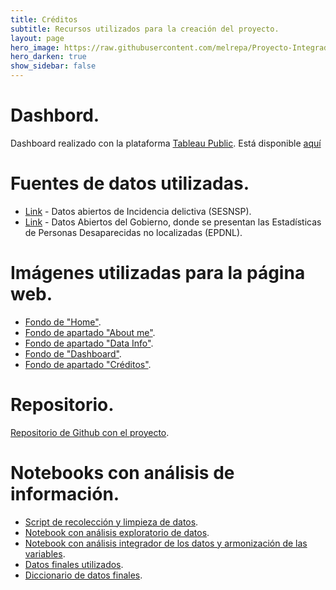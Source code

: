 ```yaml
---
title: Créditos
subtitle: Recursos utilizados para la creación del proyecto.
layout: page
hero_image: https://raw.githubusercontent.com/melrepa/Proyecto-Integrador-Ing-Car/main/docs/imagenes/01-1.png
hero_darken: true
show_sidebar: false
---
```


# Dashbord.

Dashboard realizado con la plataforma [Tableau Public](https://public.tableau.com/app/discover). Está disponible [aquí](https://public.tableau.com/views/Feminicidios_desaparecidas/Dashboard1?:language=en-US&:display_count=n&:origin=viz_share_link)

# Fuentes de datos utilizadas.

* [Link](https://www.gob.mx/sesnsp/acciones-y-programas/datos-abiertos-de-incidencia-delictiva) -  Datos abiertos de Incidencia delictiva (SESNSP).
* [Link](https://datos.gob.mx/busca/dataset/estadistica-de-personas-desaparecidas-no-localizadas/resource/a42be713-6cc3-4339-88c3-0e70d1089baa?inner_span=True) -  Datos Abiertos del Gobierno, donde se presentan las Estadísticas de Personas Desaparecidas no localizadas (EPDNL).

# Imágenes utilizadas para la página web.

* [Fondo de "Home"](https://raw.githubusercontent.com/melrepa/Proyecto-Integrador-Ing-Car/main/docs/imagenes/feminicidios-1068x712.png).
* [Fondo de apartado "About me"](https://raw.githubusercontent.com/melrepa/Proyecto-Integrador-Ing-Car/main/docs/imagenes/1560213295401.png).
* [Fondo de apartado "Data Info"](https://raw.githubusercontent.com/melrepa/Proyecto-Integrador-Ing-Car/main/docs/imagenes/EQtk468U4AcmDhE.png).
* [Fondo de "Dashboard"](https://raw.githubusercontent.com/melrepa/Proyecto-Integrador-Ing-Car/main/docs/imagenes/feminicidio-2.jpg).
* [Fondo de apartado "Créditos"](https://raw.githubusercontent.com/melrepa/Proyecto-Integrador-Ing-Car/main/docs/imagenes/01-1.png).

# Repositorio.

[Repositorio de Github con el proyecto](https://github.com/melrepa/Proyecto-Integrador-Ing-Car).

# Notebooks con análisis de información.

* [Script de recolección y limpieza de datos](https://github.com/melrepa/Proyecto-Integrador-Ing-Car/blob/main/script_mrp.py).
* [Notebook con análisis exploratorio de datos](https://colab.research.google.com/drive/1MPlpiCCS-ka-G1-arWt77RyWXSzYEQTh?usp=sharing).
* [Notebook con análisis integrador de los datos y armonización de las variables](https://colab.research.google.com/drive/1V3kLgTVj-wWBp3E4ReOSpE5cS75Gj565?usp=sharing).
* [Datos finales utilizados](https://github.com/melrepa/Proyecto-Integrador-Ing-Car/blob/main/femin-desap.csv).
* [Diccionario de datos finales](https://github.com/melrepa/Proyecto-Integrador-Ing-Car/blob/main/Diccionario.xlsx).

